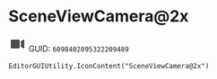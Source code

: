 # SceneViewCamera@2x
![](/img/SceneViewCamera@2x.png)
GUID: `6098402095322209489`
```
EditorGUIUtility.IconContent("SceneViewCamera@2x")
```
